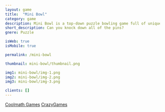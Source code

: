 ```yaml
---
layout: game
title:  "Mini Bowl"
category: game
description: Mini Bowl is a top-down puzzle bowling game full of unique and challenging puzzles! Can you knock down all of the pins?
short_description: Can you knock down all of the pins?
gnere: Puzzle

isWeb: true
isMobile: true

permalink: /mini-bowl

thumbnail: mini-bowl/thumbnail.png

img1: mini-bowl/img-1.png
img2: mini-bowl/img-2.png
img3: mini-bowl/img-3.png

clients: []
---
```


<a href="https://www.coolmathgames.com/0-mini-bowl" class="button-normal" target="_BLANK">Coolmath Games</a>
<a href="https://www.crazygames.com/game/mini-bowl" class="button-normal" target="_BLANK">CrazyGames</a>
